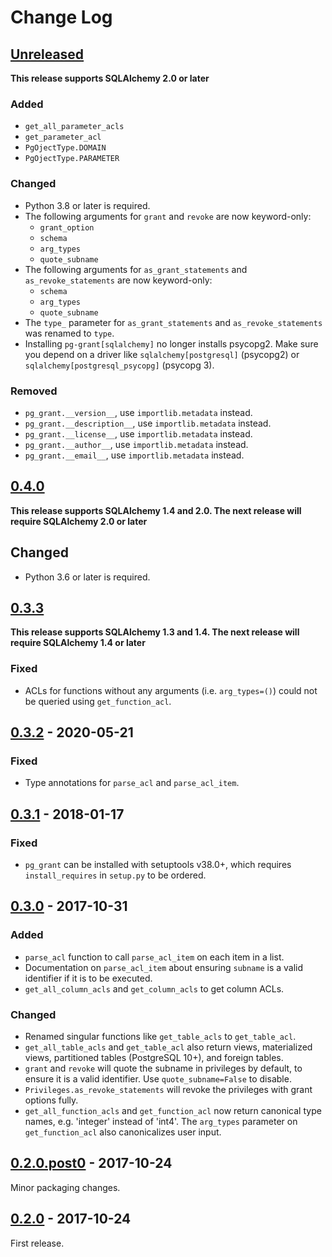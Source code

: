 # Change Log

## [Unreleased][unreleased]

**This release supports SQLAlchemy 2.0 or later**

### Added

- `get_all_parameter_acls`
- `get_parameter_acl`
- `PgOjectType.DOMAIN`
- `PgOjectType.PARAMETER`

### Changed

- Python 3.8 or later is required.
- The following arguments for `grant` and `revoke` are now keyword-only:
  - `grant_option`
  - `schema`
  - `arg_types`
  - `quote_subname`
- The following arguments for `as_grant_statements` and `as_revoke_statements`
  are now keyword-only:
  - `schema`
  - `arg_types`
  - `quote_subname`
- The `type_` parameter for `as_grant_statements` and `as_revoke_statements` was
  renamed to `type`.
- Installing `pg-grant[sqlalchemy]` no longer installs psycopg2. Make sure you
  depend on a driver like `sqlalchemy[postgresql]` (psycopg2) or
  `sqlalchemy[postgresql_psycopg]` (psycopg 3).

### Removed

- `pg_grant.__version__`, use `importlib.metadata` instead.
- `pg_grant.__description__`, use `importlib.metadata` instead.
- `pg_grant.__license__`, use `importlib.metadata` instead.
- `pg_grant.__author__`, use `importlib.metadata` instead.
- `pg_grant.__email__`, use `importlib.metadata` instead.

## [0.4.0][]

**This release supports SQLAlchemy 1.4 and 2.0. The next release will require
SQLAlchemy 2.0 or later**

## Changed

- Python 3.6 or later is required.

## [0.3.3][]

**This release supports SQLAlchemy 1.3 and 1.4. The next release will require
SQLAlchemy 1.4 or later**

### Fixed

- ACLs for functions without any arguments (i.e. `arg_types=()`) could not be
  queried using `get_function_acl`.

## [0.3.2][] - 2020-05-21

### Fixed

- Type annotations for `parse_acl` and `parse_acl_item`.

## [0.3.1][] - 2018-01-17

### Fixed

- `pg_grant` can be installed with setuptools v38.0+, which requires
  `install_requires` in `setup.py` to be ordered.

## [0.3.0][] - 2017-10-31

### Added

- `parse_acl` function to call `parse_acl_item` on each item in a list.
- Documentation on `parse_acl_item` about ensuring `subname` is a valid
  identifier if it is to be executed.
- `get_all_column_acls` and `get_column_acls` to get column ACLs.

### Changed

- Renamed singular functions like `get_table_acls` to `get_table_acl`.
- `get_all_table_acls` and `get_table_acl` also return views, materialized
  views, partitioned tables (PostgreSQL 10+), and foreign tables.
- `grant` and `revoke` will quote the subname in privileges by default, to
  ensure it is a valid identifier. Use `quote_subname=False` to disable.
- `Privileges.as_revoke_statements` will revoke the privileges with grant
  options fully.
- `get_all_function_acls` and `get_function_acl` now return canonical type
  names, e.g. 'integer' instead of 'int4'. The `arg_types` parameter on
  `get_function_acl` also canonicalizes user input.

## [0.2.0.post0] - 2017-10-24

Minor packaging changes.

## [0.2.0] - 2017-10-24

First release.

[unreleased]: https://github.com/RazerM/pg_grant/compare/v0.4.0...HEAD
[0.4.0]: https://github.com/RazerM/pg_grant/compare/v0.3.3...v0.4.0
[0.3.3]: https://github.com/RazerM/pg_grant/compare/v0.3.2...v0.3.3
[0.3.2]: https://github.com/RazerM/pg_grant/compare/v0.3.1...v0.3.2
[0.3.1]: https://github.com/RazerM/pg_grant/compare/v0.3.0...v0.3.1
[0.3.0]: https://github.com/RazerM/pg_grant/compare/v0.2.0...v0.3.0
[0.2.0.post0]: https://github.com/RazerM/pg_grant/compare/v0.2.0...v0.2.0.post0
[0.2.0]: https://github.com/RazerM/pg_grant/compare/38e53889bf9923b63d79805dc050dcd26a40d518...v0.2.0
